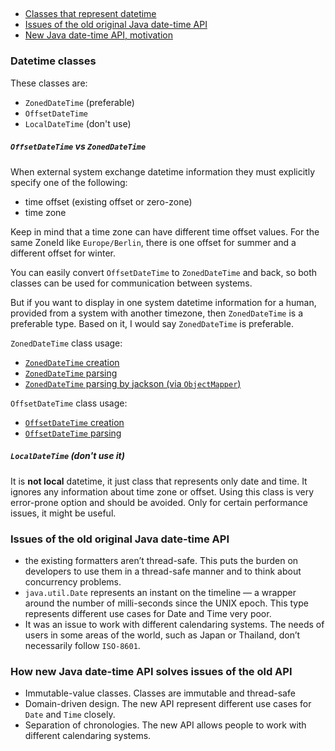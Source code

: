 ##

* [Classes that represent datetime](#datetime-classes)
* [Issues of the old original Java date-time API](#issues-of-the-old-original-java-date-time-api)
* [New Java date-time API, motivation](#how-new-java-date-time-api-solves-issues-of-the-old-api)

### Datetime classes

These classes are:
* `ZonedDateTime` (preferable)
* `OffsetDateTime` 
* `LocalDateTime` (don't use)

##### `OffsetDateTime` vs `ZonedDateTime`

When external system exchange datetime information they must explicitly specify one of the following:
* time offset (existing offset or zero-zone)
* time zone

Keep in mind that a time zone can have different time offset values.
For the same ZoneId like `Europe/Berlin`, there is one offset for summer and a different offset for winter.

You can easily convert `OffsetDateTime` to `ZonedDateTime` and back, 
so both classes can be used for communication between systems.

But if you want to display in one system datetime information for a human, provided from a system with another timezone,
then `ZonedDateTime` is a preferable type. Based on it, I would say `ZonedDateTime` is preferable.

`ZonedDateTime` class usage:
* [`ZonedDateTime` creation](src/test/java/com/savdev/dt/ZonedDateTimeCreationTest.java)
* [`ZonedDateTime` parsing](src/test/java/com/savdev/dt/ZonedDateTimeParsingTest.java)
* [`ZonedDateTime` parsing by jackson (via `ObjectMapper`)](src/test/java/com/savdev/dt/ZonedDateTimeObjectMapperParsingTest.java)

`OffsetDateTime` class usage:
* [`OffsetDateTime` creation](src/test/java/com/savdev/dt/OffsetDateTimeCreationTest.java)
* [`OffsetDateTime` parsing](src/test/java/com/savdev/dt/OffsetDateTimeParsingTest.java)


##### `LocalDateTime` (don't use it)

It is **not local** datetime, it just class that represents only date and time.
It ignores any information about time zone or offset.
Using this class is very error-prone option and should be avoided.
Only for certain performance issues, it might be useful.

### Issues of the old original Java date-time API

* the existing formatters aren’t thread-safe. 
This puts the burden on developers to use them in a thread-safe manner and 
to think about concurrency problems.
* `java.util.Date` represents an instant on the timeline — a wrapper around the number 
of milli-seconds since the UNIX epoch. This type represents different use cases for Date and Time very poor.
* It was an issue to work with different calendaring systems. 
The needs of users in some areas of the world, such as Japan or Thailand, don’t necessarily follow `ISO-8601`.

### How new Java date-time API solves issues of the old API

* Immutable-value classes. Classes are immutable and thread-safe
* Domain-driven design. The new API represent different use cases for `Date` and `Time` closely.
* Separation of chronologies. The new API allows people to work with different calendaring systems.